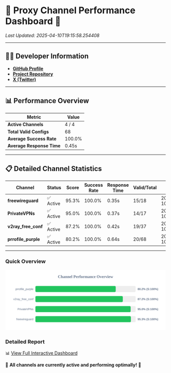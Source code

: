 # 🌟 Proxy Channel Performance Dashboard 🌟

_Last Updated: 2025-04-10T19:15:58.254408_

---

## 👩‍💻 Developer Information

- **[GitHub Profile](https://github.com/4n0nymou3)**  
- **[Project Repository](https://github.com/4n0nymou3/multi-proxy-config-fetcher)**  
- **[X (Twitter)](https://x.com/4n0nymou3)**  

---

## 📊 Performance Overview

| Metric                | Value       |
|-----------------------|-------------|
| **Active Channels**   | 4 / 4       |
| **Total Valid Configs** | 68          |
| **Average Success Rate** | 100.0%      |
| **Average Response Time** | 0.45s       |

---

## 📋 Detailed Channel Statistics

| Channel          | Status     | Score  | Success Rate | Response Time | Valid/Total | Last Success               |
|------------------|------------|--------|--------------|---------------|-------------|----------------------------|
| **freewireguard**  | ✅ Active  | 95.3%  | 100.0% | 0.35s         | 15/18       | 2025-04-10T19:15:58.252978 |
| **PrivateVPNs**  | ✅ Active  | 95.0%  | 100.0% | 0.37s         | 14/17       | 2025-04-10T19:15:57.872871 |
| **v2ray_free_conf**  | ✅ Active  | 87.2%  | 100.0% | 0.42s         | 19/37       | 2025-04-10T19:15:57.474299 |
| **prrofile_purple**  | ✅ Active  | 80.2%  | 100.0% | 0.64s         | 20/68       | 2025-04-10T19:15:56.995589 |

---

### Quick Overview
<div align="center">
  <a href="https://raw.githubusercontent.com/nullluser/NullRepo/refs/heads/main/assets/channel_stats_chart.svg">
    <img src="https://raw.githubusercontent.com/nullluser/NullRepo/refs/heads/main/assets/channel_stats_chart.svg" alt="Source Performance Statistics" width="800">
  </a>
</div>

### Detailed Report
📊 [View Full Interactive Dashboard](https://htmlpreview.github.io/?https://github.com/nullluser/NullRepo/blob/main/assets/performance_report.html)

🎉 **All channels are currently active and performing optimally!** 🎉

